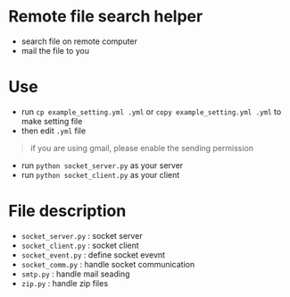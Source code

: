 # Remote file search helper
- search file on remote computer
- mail the file to you

# Use
- run `cp example_setting.yml .yml` or `copy example_setting.yml .yml` to make setting file
- then edit `.yml` file
> if you are using gmail, please enable the sending permission
- run `python socket_server.py` as your server
- run `python socket_client.py` as your client

# File description
- `socket_server.py` : socket server
- `socket_client.py` : socket client
- `socket_event.py` : define socket evevnt
- `socket_comm.py` : handle socket communication
- `smtp.py` : handle mail seading
- `zip.py` : handle zip files
